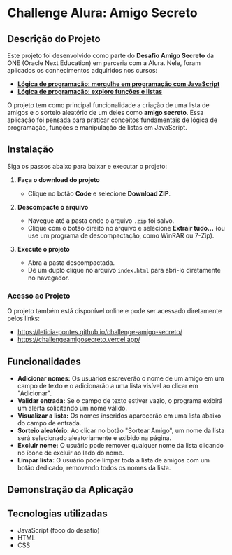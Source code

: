 # Challenge Alura: Amigo Secreto

## Descrição do Projeto

Este projeto foi desenvolvido como parte do **Desafio Amigo Secreto** da ONE (Oracle Next Education) em parceria com a Alura. Nele, foram aplicados os conhecimentos adquiridos nos cursos:

- [**Lógica de programação: mergulhe em programação com JavaScript**](https://cursos.alura.com.br/course/logica-programacao-mergulhe-programacao-javascript)
- [**Lógica de programação: explore funções e listas**](https://cursos.alura.com.br/course/logica-programacao-funcoes-listas)

O projeto tem como principal funcionalidade a criação de uma lista de amigos e o sorteio aleatório de um deles como **amigo secreto**. Essa aplicação foi pensada para praticar conceitos fundamentais de lógica de programação, funções e manipulação de listas em JavaScript.

## Instalação

Siga os passos abaixo para baixar e executar o projeto:

1. **Faça o download do projeto**
   - Clique no botão **Code** e selecione **Download ZIP**.

2. **Descompacte o arquivo**
   - Navegue até a pasta onde o arquivo `.zip` foi salvo.
   - Clique com o botão direito no arquivo e selecione **Extrair tudo...** (ou use um programa de descompactação, como WinRAR ou 7-Zip).

3. **Execute o projeto**
   - Abra a pasta descompactada.
   - Dê um duplo clique no arquivo `index.html` para abri-lo diretamente no navegador.

### Acesso ao Projeto
O projeto também está disponível online e pode ser acessado diretamente pelos links: 
- https://leticia-pontes.github.io/challenge-amigo-secreto/
- https://challengeamigosecreto.vercel.app/

## Funcionalidades

- **Adicionar nomes:** Os usuários escreverão o nome de um amigo em um campo de texto e o adicionarão a uma lista visível ao clicar em "Adicionar".
- **Validar entrada:** Se o campo de texto estiver vazio, o programa exibirá um alerta solicitando um nome válido.
- **Visualizar a lista:** Os nomes inseridos aparecerão em uma lista abaixo do campo de entrada.
- **Sorteio aleatório:** Ao clicar no botão "Sortear Amigo", um nome da lista será selecionado aleatoriamente e exibido na página.
- **Excluir nome:** O usuário pode remover qualquer nome da lista clicando no ícone de excluir ao lado do nome.
- **Limpar lista:** O usuário pode limpar toda a lista de amigos com um botão dedicado, removendo todos os nomes da lista.

## Demonstração da Aplicação

## Tecnologias utilizadas
- JavaScript (foco do desafio)
- HTML
- CSS